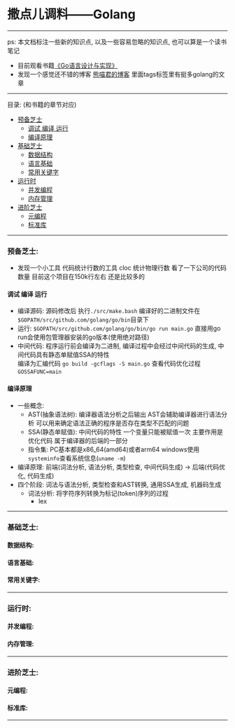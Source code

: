 # 撒点儿调料——Golang

----

ps: 本文档标注一些新的知识点, 以及一些容易忽略的知识点, 也可以算是一个读书笔记

- 目前观看书籍[《Go语言设计与实现》](https://draveness.me/golang/docs/part1-prerequisite/ch01-prepare/golang-debug/)
- 发现一个感觉还不错的博客 [熊喵君的博客](https://pandaychen.github.io/) 里面tags标签里有挺多golang的文章

----

目录: (和书籍的章节对应)

- [预备芝士](#预备芝士)
    - [调试 编译 运行](#调试-编译-运行)
    - [编译原理](#编译原理)
- [基础芝士](#基础芝士)
    - [数据结构](#数据结构)
    - [语言基础](#语言基础)
    - [常用关键字](#常用关键字)
- [运行时](#运行时)
    - [并发编程](#并发编程)
    - [内存管理](#内存管理)
- [进阶芝士](#进阶芝士)
    - [元编程](#元编程)
    - [标准库](#标准库)

----

### 预备芝士:

- 发现一个小工具 代码统计行数的工具 cloc 统计物理行数 看了一下公司的代码数量 目前这个项目在150k行左右 还是比较多的

#### 调试 编译 运行

- 编译源码: 源码修改后 执行```./src/make.bash``` 编译好的二进制文件在```$GOPATH/src/github.com/golang/go/bin```目录下
- 运行: ```$GOPATH/src/github.com/golang/go/bin/go run main.go``` 直接用go run会使用包管理器安装的go版本(使用绝对路径)
- 中间代码: 程序运行前会编译为二进制, 编译过程中会经过中间代码的生成, 中间代码具有静态单赋值SSA的特性  
  编译为汇编代码 ```go build -gcflags -S main.go```  查看代码优化过程```GOSSAFUNC=main```

#### 编译原理

- 一些概念:
    - AST(抽象语法树): 编译器语法分析之后输出 AST会辅助编译器进行语法分析 可以用来确定语法正确的程序是否存在类型不匹配的问题
    - SSA(静态单赋值): 中间代码的特性 一个变量只能被赋值一次 主要作用是优化代码 属于编译器的后端的一部分
    - 指令集: PC基本都是x86_64(amd64)或者arm64 windows使用```systeminfo```查看系统信息(```uname -m```)
- 编译原理: 前端(词法分析, 语法分析, 类型检查, 中间代码生成) -> 后端(代码优化, 代码生成)
- 四个阶段: 词法与语法分析, 类型检查和AST转换, 通用SSA生成, 机器码生成
    - 词法分析: 将字符序列转换为标记(token)序列的过程
        - lex

----

### 基础芝士:

#### 数据结构:

#### 语言基础:

#### 常用关键字:

----

### 运行时:

#### 并发编程:

#### 内存管理:

----

### 进阶芝士:

#### 元编程:

#### 标准库:

----